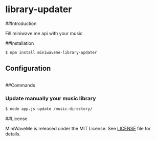 # library-updater

##Introduction

Fill miniwave.me api with your music

##Installation

```bash
$ npm install miniwaveme-library-updater
```

## Configuration

```yaml
```

##Commands

### Update manually your music library

```bash
$ node app.js update /music-directory/
```

##License

MiniWaveMe is released under the MIT License. See [LICENSE](LICENSE) file for details.